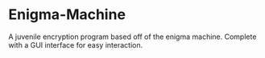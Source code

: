 # Enigma-Machine
A juvenile encryption program based off of the enigma machine. Complete with a GUI interface for easy interaction.
